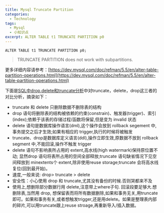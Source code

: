 ```yaml
---
title: Mysql Truncate Partition
categories:
  - Technology
tags:
  - Mysql
  - 小知识点
excerpt: ALTER TABLE t1 TRUNCATE PARTITION p0
---
```


```mysql
ALTER TABLE t1 TRUNCATE PARTITION p0;
```

>TRUNCATE PARTITION does not work with subpartitions.

更多详细内容请参考：[https://dev.mysql.com/doc/refman/5.5/en/alter-table-partition-operations.html](https://dev.mysql.com/doc/refman/5.5/en/alter-table-partition-operations.html)

下面是[SQL中drop,delete和truncate分析](https://my.oschina.net/u/1462678/blog/232725)中对truncate，delete，drop这三者的对比分析，摘录如下：

* truncate 和 delete 只删除数据不删除表的结构
* drop 语句将删除表的结构被依赖的约束(constrain)、触发器(trigger)、索引(index);依赖于该表的存储过程/函数将保留,但是变为 invalid 状态
* delete 语句是数据库操作语言(dml),这个操作会放到 rollback segement 中,事务提交之后才生效;如果有相应的 trigger,执行的时候将被触发
* truncate、drop是数据库定义语言(ddl),操作立即生效,原数据不放到 rollback segment 中,不能回滚,操作不触发 trigger
* delete 语句不影响表所占用的 extent,高水线(high watermark)保持原位置不动; 显然drop 语句将表所占用的空间全部释放;truncate 语句缺省情况下见空间释放到 minextents个 extent,除非使用reuse storage;truncate 会将高水线复位(回到最开始)。
* 速度,一般来说: drop> truncate > delete
* 安全性：小心使用 drop 和 truncate,尤其没有备份的时候.否则哭都来不及
* 使用上,想删除部分数据行用 delete,注意带上where子句. 回滚段要足够大.想删除表,当然用 drop, 想保留表而将所有数据删除,如果和事务无关,用truncate即可。如果和事务有关,或者想触发trigger,还是用delete。如果是整理表内部的碎片,可以用truncate跟上reuse stroage,再重新导入/插入数据。